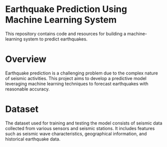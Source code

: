 # Earthquake Prediction Using Machine Learning System

This repository contains code and resources for building a machine-learning system to predict earthquakes.

# Overview

Earthquake prediction is a challenging problem due to the complex nature of seismic activities. This project aims to develop a predictive model leveraging machine learning techniques to forecast earthquakes with reasonable accuracy.

# Dataset

The dataset used for training and testing the model consists of seismic data collected from various sensors and seismic stations. It includes features such as seismic wave characteristics, geographical information, and historical earthquake data.
